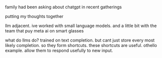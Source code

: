 family had been asking about chatgpt in recent gatherings

putting my thoughts together

llm adjacent. ive worked with small language models. and a little bit with the team that puy meta ai on smart glasses

what do llms do?  trained on text completion. but cant just store every most likely completion. so they form shortcuts. these shortcuts are useful. othello example. allow them to respond usefully to new input. 

